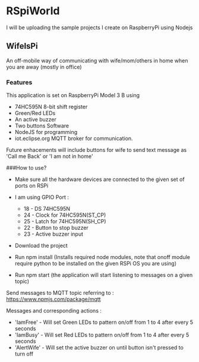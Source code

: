 # RSpiWorld

I will be uploading the sample projects I create on RaspberryPi using Nodejs

## WifeIsPi
An off-mobile way of communicating with wife/mom/others in home when you are away (mostly in office)

### Features
This application is set on RaspberryPi Model 3 B using 
  * 74HC595N 8-bit shift register
  * Green/Red LEDs
  * An active buzzer
  * Two buttons
Software
  * NodeJS for programming
  * iot.eclipse.org MQTT broker for communication.

Future enhacements will include buttons for wife to send text message as 'Call me Back' or 'I am not in home'

###How to use?

* Make sure all the hardware devices are connected to the given set of ports on RSPi
* I am using GPIO Port :
  * 18 - DS 74HC595N
  * 24 - Clock for 74HC595N(ST_CP)
  * 25 - Latch for 74HC595N(SH_CP)
  * 22 - Button to stop buzzer
  * 23 - Active buzzer input
  
* Download the project
* Run npm install (Installs required node modules, note that onoff module require python to be installed on the given RSPi OS you are using)
* Run npm start (the application will start listening to messages on a given topic)

Send messages to MQTT topic referring to : https://www.npmjs.com/package/mqtt

Messages and corresponding actions : 

* 'IamFree' - Will set Green LEDs to pattern on/off from 1 to 4 after every 5 seconds
* 'IamBusy' - Will set Red LEDs to pattern on/off from 1 to 4 after every 5 seconds
* 'AlertWife' - Will set the active buzzer on until button isn't pressed to turn off


